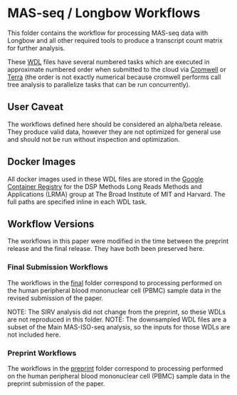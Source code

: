 # MAS-seq / Longbow Workflows

This folder contains the workflow for processing MAS-seq data with
Longbow and all other required tools to produce a transcript count
matrix for further analysis.

These [WDL](https://github.com/openwdl/wdl/blob/main/versions/1.0/SPEC.md) files have several numbered tasks
which are executed in approximate numbered order when submitted to the cloud via [Cromwell](https://cromwell.readthedocs.io/en/stable/) or [Terra](https://terra.bio/)
(the order is not exactly numerical because cromwell performs call tree analysis to 
parallelize tasks that can be run concurrently). 

## User Caveat
The workflows defined here should be considered an alpha/beta release.
They produce valid data, however they are not optimized for general use and should not be run without inspection and optimization. 

## Docker Images
All docker images used in these WDL files are stored in the 
[Google Container Registry](https://cloud.google.com/container-registry) for the DSP Methods Long Reads Methods and 
Applications (LRMA) group at The Broad Institute of MIT and Harvard.  The full paths are specified inline in each WDL task.

## Workflow Versions
The workflows in this paper were modified in the time between the preprint release and the final release.  They have both been preserved here. 

### Final Submission Workflows
The workflows in the [final](final) folder correspond to processing performed on the human peripheral blood mononuclear cell (PBMC) sample data in the revised submission of the paper.

NOTE: The SIRV analysis did not change from the preprint, so these WDLs are not reproduced in this folder.
NOTE: The downsampled WDL files are a subset of the Main MAS-ISO-seq analysis, so the inputs for those WDLs are not included here.

### Preprint Workflows
The workflows in the [preprint](preprint) folder correspond to processing performed on the human peripheral blood mononuclear cell (PBMC) sample data in the preprint submission of the paper.
